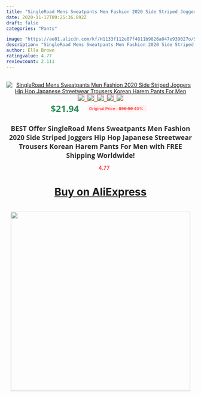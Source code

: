 ```yaml
---
title: "SingleRoad Mens Sweatpants Men Fashion 2020 Side Striped Joggers Hip Hop Japanese Streetwear Trousers Korean Harem Pants For Men"
date: 2020-11-17T09:25:36.892Z
draft: false
categories: "Pants"

image: "https://ae01.alicdn.com/kf/H1133f112e87f4811b9826a047e939027o/SingleRoad-Mens-Sweatpants-Men-Fashion-2020-Side-Striped-Joggers-Hip-Hop-Japanese-Streetwear-Trousers-Korean-Harem.jpg"
description: "SingleRoad Mens Sweatpants Men Fashion 2020 Side Striped Joggers Hip Hop Japanese Streetwear Trousers Korean Harem Pants For Men"
author: Ella Brown
ratingvalue: 4.77
reviewcount: 2.111
---
```

<br>
<div style="text-align: center;">
<a href="https://s.click.aliexpress.com/e/_AUwGpJ" target="_blank" rel="nofollow noopener noreferrer"><img alt="SingleRoad Mens Sweatpants Men Fashion 2020 Side Striped Joggers Hip Hop Japanese Streetwear Trousers Korean Harem Pants For Men" class="magnifier-image" src="https://ae01.alicdn.com/kf/H1133f112e87f4811b9826a047e939027o/SingleRoad-Mens-Sweatpants-Men-Fashion-2020-Side-Striped-Joggers-Hip-Hop-Japanese-Streetwear-Trousers-Korean-Harem.jpg_640x640.jpg">
<br>
<img style="border:1px solid salmon" src="https://ae01.alicdn.com/kf/H1133f112e87f4811b9826a047e939027o/SingleRoad-Mens-Sweatpants-Men-Fashion-2020-Side-Striped-Joggers-Hip-Hop-Japanese-Streetwear-Trousers-Korean-Harem.jpg_120x120.jpg">&nbsp;&nbsp;<img style="border:1px solid salmon" src="https://ae01.alicdn.com/kf/H3747b5ccdd6d45dd8a748fabf42a275dr/SingleRoad-Mens-Sweatpants-Men-Fashion-2020-Side-Striped-Joggers-Hip-Hop-Japanese-Streetwear-Trousers-Korean-Harem.jpg_120x120.jpg">&nbsp;&nbsp;<img style="border:1px solid salmon" src="https://ae01.alicdn.com/kf/Hb159a4fd3d2846b49c546ccc36460e25w/SingleRoad-Mens-Sweatpants-Men-Fashion-2020-Side-Striped-Joggers-Hip-Hop-Japanese-Streetwear-Trousers-Korean-Harem.jpg_120x120.jpg">&nbsp;&nbsp;<img style="border:1px solid salmon" src="https://ae01.alicdn.com/kf/H06831ab0668c4c06b5de40c5a4ced94aK/SingleRoad-Mens-Sweatpants-Men-Fashion-2020-Side-Striped-Joggers-Hip-Hop-Japanese-Streetwear-Trousers-Korean-Harem.jpg_120x120.jpg">&nbsp;&nbsp;<img style="border:1px solid salmon" src="https://ae01.alicdn.com/kf/Hd7637c5516494a2cb3ea567751f61d6bL/SingleRoad-Mens-Sweatpants-Men-Fashion-2020-Side-Striped-Joggers-Hip-Hop-Japanese-Streetwear-Trousers-Korean-Harem.jpg_120x120.jpg"></a></div><br0>
<div style="text-align: center;"><span style="background-color: white; border: 0px; box-sizing: border-box; color: seagreen; display: inline-block; font-family: &quot;open sans&quot; , &quot;arial&quot; , &quot;helvetica&quot; , sans-serif , &quot;heiti&quot;; font-size: 24px; font-stretch: inherit; font-weight: 700; line-height: inherit; margin: 0px 10px 0px 0px; padding: 0px; vertical-align: middle;">$21.94 </span>
<span style="background: rgb(255 , 241 , 241); border-radius: 3px; border: 0px; box-sizing: border-box; color: #ff4747; display: inline-block; font-family: inherit; font-size: 12px; font-stretch: inherit; font-style: inherit; font-variant: inherit; font-weight: 600; line-height: inherit; margin: 0px; padding: 2px 5px; transform: scale(0.9); vertical-align: middle;">Original Price : <b style="text-decoration: line-through;">$36.56 </b> 40%&nbsp;&nbsp;</span></div>
<h1 style="color: #333333; display: inline-block; font-family: &quot;open sans&quot; , &quot;arial&quot; , &quot;helvetica&quot; , sans-serif , &quot;heiti&quot;; font-size: 18px; font-stretch: inherit; font-weight: 700; text-align: center;">BEST Offer SingleRoad Mens Sweatpants Men Fashion 2020 Side Striped Joggers Hip Hop Japanese Streetwear Trousers Korean Harem Pants For Men with FREE Shipping Worldwide!</h1>
<div style="color: #ff4747; text-align: center;">
<img src="https://4.bp.blogspot.com/-M0ZcTcb-5uY/XleCXlxnR4I/AAAAAAAAAEc/OrjgMkXV1oMQFaCRZj5HQwOCBcu3w1FegCPcBGAYYCw/s1600/star.png" style="height: 15px;">&nbsp;<b>4.77</b></div>
<div class="button_cont" align="center"><a class="buynow_a" href="https://s.click.aliexpress.com/e/_AUwGpJ" target="_blank" rel="nofollow noopener noreferrer"><H1>Buy on AliExpress</H1></a></div><br>
<div class="separator" style="clear: both; text-align: center;">
<img src="https://lh3.googleusercontent.com/-pTy5HemUv9M/XlePHvY0dAI/AAAAAAAAAE4/0nX5iRUoIWY8eMW9Dpxeirr157OZliDIgCLcBGAsYHQ/s1600/badge.gif" width="480">
</div>
